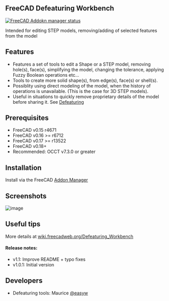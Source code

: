 ## FreeCAD Defeaturing Workbench

[![FreeCAD Addokn manager status](https://img.shields.io/badge/FreeCAD%20addon%20manager-available-brightgreen)](https://github.com/FreeCAD/FreeCAD-addons)

Intended for editing STEP models, removing/adding of selected features from the model

## Features

* Features a set of tools to edit a Shape or a STEP model, removing hole(s), face(s), simplifying the model, changing the tolerance, applying Fuzzy Boolean operations etc...
* Tools to create more solid shape(s), from edge(s), face(s) or shell(s).
* Possiblity using direct modeling of the model, when the history of operations is unavailable. (This is the case for 3D STEP models).
* Useful in situations to quickly remove proprietary details of the model before sharing it. See [Defeaturing](https://wiki.freecadweb.org/Defeaturing)

## Prerequisites

* FreeCAD v0.15 r4671
* FreeCAD v0.16 >= r6712
* FreeCAD v0.17 >= r13522
* FreeCAD v0.18+
* Recommended: OCCT v7.3.0 or greater

## Installation

Install via the FreeCAD [Addon Manager](https://wiki.freecadweb.org/Std_AddonMgr)


## Screenshots

![image](https://user-images.githubusercontent.com/4140247/112375777-117ad380-8cba-11eb-933d-88fa29aa2010.png)


## Useful tips
More details at [wiki.freecadweb.org/Defeaturing_Workbench](https://wiki.freecadweb.org/Defeaturing_Workbench)


#### Release notes:

* v1.1:     Improve README + typo fixes
* v1.0.1:   Initial version

## Developers

* Defeaturing tools:  Maurice [@easyw](https://github.com/easyw/Defeaturing_WB)
